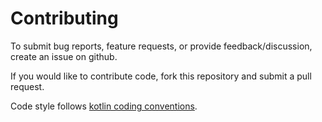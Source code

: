 # Contributing


To submit bug reports, feature requests, or provide feedback/discussion, create an issue on github.

If you would like to contribute code, fork this repository and submit a pull request.

Code style follows [kotlin coding conventions](https://kotlinlang.org/docs/reference/coding-conventions.html).
